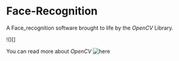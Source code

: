 # Face-Recognition

A Face_recognition software brought to life by the *OpenCV* Library. 

!()[]

You can read more about *OpenCV* ![here](https://opencv.org/)
